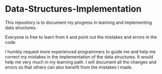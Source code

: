# Data-Structures-Implementation


This repository is to document my progress in learning and implementing data structures. 

Everyone is free to learn from it and point out the mistakes and errors in the code.

I humbly request more experienced programmers to guide me and help me correct my mistakes in the implementation of the data structures. It would help me very much in my learning path. I will document all the changes and errors so that others can also benefit from the mistakes I made.
